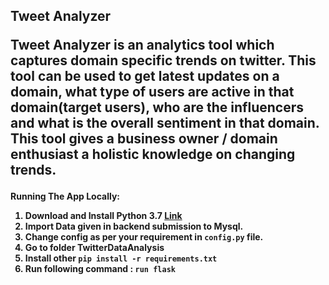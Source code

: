 <h2>Tweet Analyzer

Tweet Analyzer is an analytics tool which captures domain specific trends on twitter.
This tool can be used to get latest updates on a domain, what type of users are active in that domain(target users),
who are the influencers and what is the overall sentiment in that domain.
This tool gives a business owner / domain enthusiast a holistic knowledge on changing trends.



<h4>Running The App Locally:

1. Download and Install Python 3.7 [Link](https://www.python.org/downloads/)
2. Import Data given in backend submission to Mysql. 
3. Change config as per your requirement in `config.py` file.
4. Go to folder TwitterDataAnalysis
5. Install other  `pip install -r requirements.txt`
6. Run following command : `run flask`
